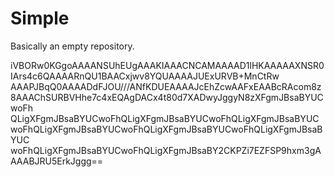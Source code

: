 # Simple
Basically an empty repository. 

iVBORw0KGgoAAAANSUhEUgAAAKIAAACNCAMAAAAD1lHKAAAAAXNSR0IArs4c6QAAAARnQU1BAACxjwv8YQUAAAAJUExURVB+MnCtRw    AAAPJBqQ0AAAADdFJOU///ANfKDUEAAAAJcEhZcwAAFxEAABcRAcom8z8AAAChSURBVHhe7c4xEQAgDACx4t80d7XADwyJggyN8zXFgmJBsaBYUCwoFh    QLigXFgmJBsaBYUCwoFhQLigXFgmJBsaBYUCwoFhQLigXFgmJBsaBYUCwoFhQLigXFgmJBsaBYUCwoFhQLigXFgmJBsaBYUCwoFhQLigXFgmJBsaBYUC    woFhQLigXFgmJBsaBYUCwoFhQLigXFgmJBsaBY2CKPZi7EZFSP9hxm3gAAAABJRU5ErkJggg==

